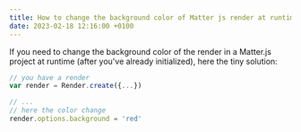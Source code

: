 ```yaml
---
title: How to change the background color of Matter js render at runtime
date: 2023-02-18 12:16:00 +0100
---
```




If you need to change the background color of the render in a Matter.js project at runtime (after you've already initialized), here the tiny solution:

```js
// you have a render
var render = Render.create({...})

// ...
// here the color change
render.options.background = 'red'
```


